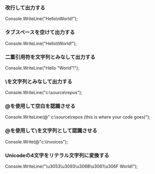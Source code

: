 ### 改行して出力する
Console.WriteLine("Hello\nWorld!");
### タブスペースを空けて出力する
Console.WriteLine("Hello\tWorld!");
### 二重引用符を文字列とみなして出力する
Console.WriteLine("Hello \"World\"!");
### \を文字列とみなして出力する
Console.WriteLine("c:\\source\\repos");
### @を使用して空白を認識させる
Console.WriteLine(@"    c:\source\repos
        (this is where your code goes)");
### @を使用して\を文字列として認識させる
Console.Write(@"c:\invoices");
### Unicodeの4文字をリテラル文字列に変換する
Console.WriteLine("\u3053\u3093\u306B\u3061\u306F World!");